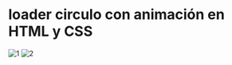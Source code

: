 # loader circulo con animación en HTML y CSS

![1](https://github.com/user-attachments/assets/c01fa582-ad8f-4475-9f0d-20fe32e045c6)
![2](https://github.com/user-attachments/assets/f26b865d-c4d3-437b-9c9b-8ac53f7ffa7d)
